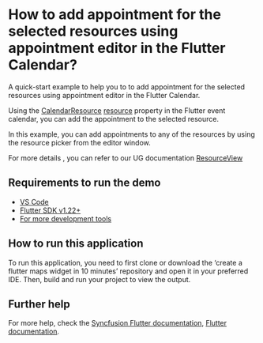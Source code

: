 # How to add appointment for the selected resources using appointment editor in the Flutter Calendar?

A quick-start example to help you to to add appointment for the selected resources using appointment editor in the Flutter Calendar.

Using the [CalendarResource](https://pub.dev/documentation/syncfusion_flutter_calendar/latest/calendar/CalendarDataSource/CalendarDataSource.html) [resource](https://pub.dev/documentation/syncfusion_flutter_calendar/latest/calendar/CalendarDataSource/resources.html) property in the Flutter event calendar, you can add the appointment to the selected resource.

In this example, you can add appointments to any of the resources by using the resource picker from the editor window.

For more details , you can refer to our UG documentation [ResourceView](https://help.syncfusion.com/flutter/calendar/resource-view)

## Requirements to run the demo
* [VS Code](https://code.visualstudio.com/download)
* [Flutter SDK v1.22+](https://flutter.dev/docs/development/tools/sdk/overview)
* [For more development tools](https://flutter.dev/docs/development/tools/devtools/overview)

## How to run this application
To run this application, you need to first clone or download the ‘create a flutter maps widget in 10 minutes’ repository and open it in your preferred IDE. Then, build and run your project to view the output.

## Further help
For more help, check the [Syncfusion Flutter documentation](https://help.syncfusion.com/flutter/introduction/overview),
 [Flutter documentation](https://flutter.dev/docs/get-started/install).